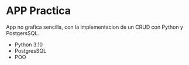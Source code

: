 # APP Practica

App no grafica sencilla, con la implementacion de un CRUD con Python y PostgersSQL.

* Python 3.10
* PostgresSQL
* POO
